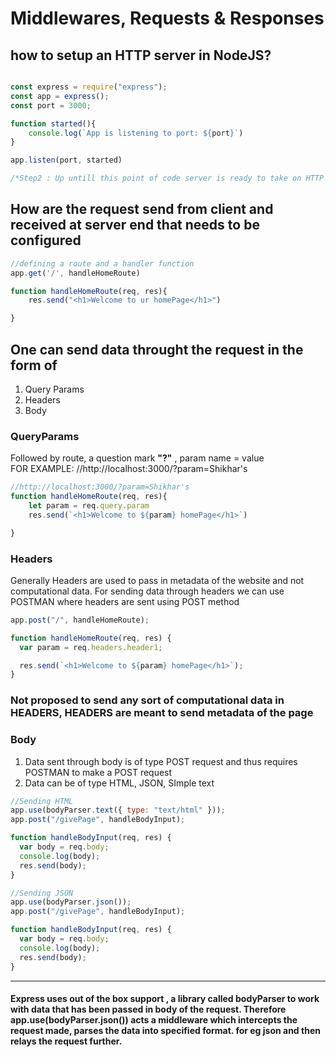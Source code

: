 
# Middlewares, Requests & Responses
## how to setup an HTTP server in NodeJS?
```javascript

const express = require("express");
const app = express();
const port = 3000;

function started(){
    console.log(`App is listening to port: ${port}`)
}

app.listen(port, started)

/*Step2 : Up untill this point of code server is ready to take on HTTP request from browser, from Postman or from another nodejs process*/


```
## How are the request send from client and received at server end that needs to be configured 

```javascript
//defining a route and a handler function 
app.get('/', handleHomeRoute)

function handleHomeRoute(req, res){
    res.send("<h1>Welcome to ur homePage</h1>")

}

```

## One can send data throught the request in the form of 
<ol>
<li>Query Params</li>
<li>Headers</li>
<li>Body</li>
</ol>

### QueryParams
<p>Followed by route, a question mark <b>"?"</b> , param name = value </br>
FOR EXAMPLE: //http://localhost:3000/?param=Shikhar's
</p>

``` javascript
//http://localhost:3000/?param=Shikhar's
function handleHomeRoute(req, res){
    let param = req.query.param
    res.send(`<h1>Welcome to ${param} homePage</h1>`)

}
```

### Headers
<p>Generally Headers are used to pass in metadata of the website and not computational data.
For sending data through headers we can use POSTMAN where headers are sent using POST method
</p>

``` javascript
app.post("/", handleHomeRoute);

function handleHomeRoute(req, res) {
  var param = req.headers.header1;

  res.send(`<h1>Welcome to ${param} homePage</h1>`);
}
```
### Not proposed to send any sort of computational data in HEADERS, HEADERS are meant to send metadata of the page

### Body
<ol>
<li>Data sent through body is of type POST request and thus requires POSTMAN to make a POST request</li>
<li>Data can be of type HTML, JSON, SImple text</li>
</ol>

```javascript
//Sending HTML
app.use(bodyParser.text({ type: "text/html" }));
app.post("/givePage", handleBodyInput);

function handleBodyInput(req, res) {
  var body = req.body;
  console.log(body);
  res.send(body);
}

```
```javascript
//Sending JSON
app.use(bodyParser.json());
app.post("/givePage", handleBodyInput);

function handleBodyInput(req, res) {
  var body = req.body;
  console.log(body);
  res.send(body);
}

```
------
#### Express uses out of the box support , a library called bodyParser to work with data that has been passed in body of the request. Therefore app.use(bodyParser.json()) acts a middleware which intercepts the request made, parses the data into specified format. for eg json and then relays the request further.




